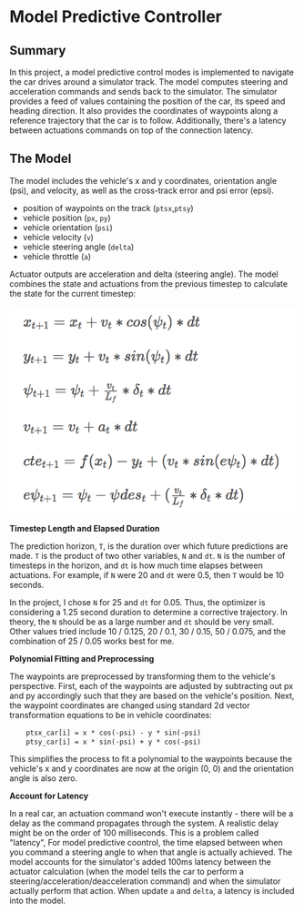 # Model Predictive Controller 

## Summary

In this project, a model predictive control modes is implemented to navigate the car drives around a simulator track. The model computes steering and acceleration commands and sends back to the simulator. The simulator provides a feed of values containing the position of the car, its speed and heading direction. It also provides the coordinates of waypoints along a reference trajectory that the car is to follow. Additionally, there's a latency between actuations commands on top of the connection latency.

## The Model

The model includes the vehicle's x and y coordinates, orientation angle (psi), and velocity, as well as the cross-track error and psi error (epsi). 

  * position of waypoints on the track (`ptsx`,`ptsy`)
  * vehicle position (`px`, `py`)
  * vehicle orientation (`psi`)
  * vehicle velocity (`v`)
  * vehicle steering angle (`delta`)
  * vehicle throttle (`a`)
  
Actuator outputs are acceleration and delta (steering angle). The model combines the state and actuations from the previous timestep to calculate the state for the current timestep:

<img src="./result/equation1.png" width="600">



**Timestep Length and Elapsed Duration**

The prediction horizon, `T`, is the duration over which future predictions are made. `T` is the product of two other variables, `N` and `dt`. `N` is the number of timesteps in the horizon, and `dt` is how much time elapses between actuations. For example, if `N` were 20 and `dt` were 0.5, then `T` would be 10 seconds.

In the project, I chose `N` for 25 and `dt` for 0.05. Thus, the optimizer is considering a 1.25 second duration to determine a corrective trajectory. In theory, the `N` should be as a large number and `dt` should be very small. Other values tried include 10 / 0.125,  20 / 0.1, 30 / 0.15, 50 / 0.075, and the combination of 25 / 0.05 works best for me.

**Polynomial Fitting and Preprocessing**

The waypoints are preprocessed by transforming them to the vehicle's perspective. First, each of the waypoints are adjusted by subtracting out px and py accordingly such that they are based on the vehicle's position. Next, the waypoint coordinates are changed using standard 2d vector transformation equations to be in vehicle coordinates:

```
    ptsx_car[i] = x * cos(-psi) - y * sin(-psi)  
    ptsy_car[i] = x * sin(-psi) + y * cos(-psi)
```


This simplifies the process to fit a polynomial to the waypoints because the vehicle's x and y coordinates are now at the origin (0, 0) and the orientation angle is also zero. 


**Account for Latency**


In a real car, an actuation command won't execute instantly - there will be a delay as the command propagates through the system. A realistic delay might be on the order of 100 milliseconds. This is a problem called "latency", For model predictive coontrol, the time elapsed between when you command a steering angle to when that angle is actually achieved. The model accounts for the simulator's added 100ms latency between the actuator calculation (when the model tells the car to perform a steering/acceleration/deacceleration command) and when the simulator actually perform that action. When update `a` and `delta`, a latency is included into the model.
